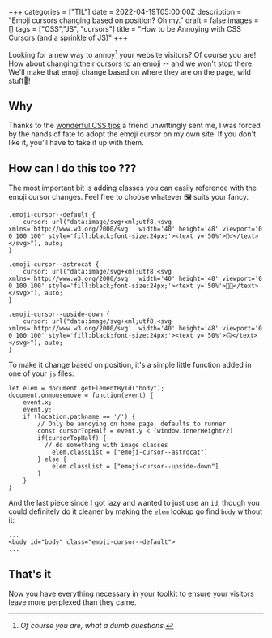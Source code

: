 +++
categories = ["TIL"]
date = 2022-04-19T05:00:00Z
description = "Emoji cursors changing based on position? Oh my."
draft = false
images = []
tags = ["CSS","JS", "cursors"]
title = "How to be Annoying with CSS Cursors (and a sprinkle of JS)"
+++

Looking for a new way to annoy[^1] your website visitors? Of course you are! How about changing their cursors to an emoji -- and we won't stop there.
 We'll make that emoji change based on where they are on the page, wild stuff🤪!


## Why

Thanks to the [wonderful CSS tips](https://markodenic.com/css-tips/) a friend unwittingly sent me, I was forced by the hands of fate to adopt the emoji cursor on my own site.
If you don't like it, you'll have to take it up with them.

## How can I do this too ???

The most important bit is adding classes you can easily reference with the emoji cursor changes. Feel free to choose whatever 🖼 suits your fancy.

```
.emoji-cursor--default {
    cursor: url("data:image/svg+xml;utf8,<svg xmlns='http://www.w3.org/2000/svg'  width='40' height='48' viewport='0 0 100 100' style='fill:black;font-size:24px;'><text y='50%'>🏃‍♂️</text></svg>"), auto;
}

.emoji-cursor--astrocat {
    cursor: url("data:image/svg+xml;utf8,<svg xmlns='http://www.w3.org/2000/svg'  width='40' height='48' viewport='0 0 100 100' style='fill:black;font-size:24px;'><text y='50%'>🐱‍🚀</text></svg>"), auto;
}

.emoji-cursor--upside-down {
    cursor: url("data:image/svg+xml;utf8,<svg xmlns='http://www.w3.org/2000/svg'  width='40' height='48' viewport='0 0 100 100' style='fill:black;font-size:24px;'><text y='50%'>🙃</text></svg>"), auto;    
}
```

To make it change based on position, it's a simple little function added in one of your `js` files:

```
let elem = document.getElementById("body");
document.onmousemove = function(event) {
    event.x;
    event.y;
    if (location.pathname == '/') {
        // Only be annoying on home page, defaults to runner
        const cursorTopHalf = event.y < (window.innerHeight/2)
        if(cursorTopHalf) {
          // do something with image classes
            elem.classList = ["emoji-cursor--astrocat"]
        } else {
            elem.classList = ["emoji-cursor--upside-down"]
        }
    }
}
```

And the last piece since I got lazy and wanted to just use an `id`, though you could definitely do it cleaner by making the `elem` lookup go find `body` without it:

```
...
<body id="body" class="emoji-cursor--default">
...
```

## That's it

Now you have everything necessary in your toolkit to ensure your visitors leave more perplexed than they came.

[^1]: _Of course you are, what a dumb questions._